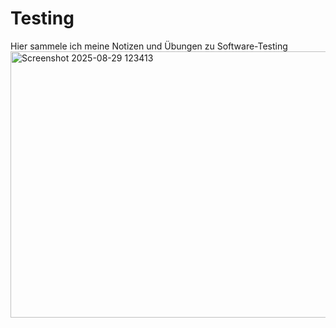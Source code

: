 # Testing
Hier sammele ich meine Notizen und Übungen zu Software-Testing
<img width="744" height="426" alt="Screenshot 2025-08-29 123413" src="https://github.com/user-attachments/assets/18f481e2-1560-4aff-8421-75acd2ff9bbb" />

